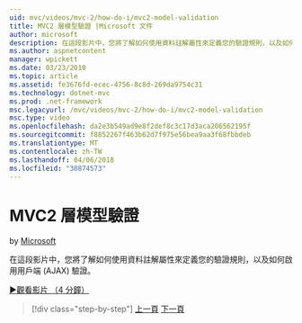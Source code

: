 ```yaml
---
uid: mvc/videos/mvc-2/how-do-i/mvc2-model-validation
title: MVC2 層模型驗證 |Microsoft 文件
author: microsoft
description: 在這段影片中，您將了解如何使用資料註解屬性來定義您的驗證規則，以及如何啟用用戶端 (AJAX) 驗證。
ms.author: aspnetcontent
manager: wpickett
ms.date: 03/23/2010
ms.topic: article
ms.assetid: fe3676fd-ecec-4756-8c8d-269da9754c31
ms.technology: dotnet-mvc
ms.prod: .net-framework
msc.legacyurl: /mvc/videos/mvc-2/how-do-i/mvc2-model-validation
msc.type: video
ms.openlocfilehash: da2e3b549ad9e8f2def8c3c17d3aca206562195f
ms.sourcegitcommit: f8852267f463b62d7f975e56bea9aa3f68fbbdeb
ms.translationtype: MT
ms.contentlocale: zh-TW
ms.lasthandoff: 04/06/2018
ms.locfileid: "30874573"
---
```

<a name="mvc2---model-validation"></a>MVC2 層模型驗證
====================
by [Microsoft](https://github.com/microsoft)

在這段影片中，您將了解如何使用資料註解屬性來定義您的驗證規則，以及如何啟用用戶端 (AJAX) 驗證。

[&#9654;觀看影片 （4 分鐘）](https://channel9.msdn.com/Blogs/ASP-NET-Site-Videos/mvc2-model-validation)

> [!div class="step-by-step"]
> [上一頁](mvc2-stronglytyped-helpers.md)
> [下一頁](mvc2-template-customization.md)
